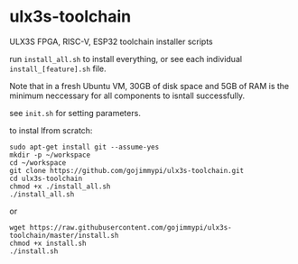 # ulx3s-toolchain
ULX3S FPGA, RISC-V, ESP32 toolchain installer scripts

run `install_all.sh` to install everything, or see each individual `install_[feature].sh` file.

Note that in a fresh Ubuntu VM, 30GB of disk space and 5GB of RAM is the minimum neccessary 
for all components to isntall successfully.

see `init.sh` for setting parameters.

to instal lfrom scratch:
```
sudo apt-get install git --assume-yes
mkdir -p ~/workspace
cd ~/workspace
git clone https://github.com/gojimmypi/ulx3s-toolchain.git
cd ulx3s-toolchain
chmod +x ./install_all.sh
./install_all.sh
```
or
```
wget https://raw.githubusercontent.com/gojimmypi/ulx3s-toolchain/master/install.sh
chmod +x install.sh
./install.sh
```

